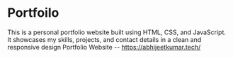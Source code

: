 # Portfoilo
This is a personal portfolio website built using HTML, CSS, and JavaScript. It showcases my skills, projects, and contact details in a clean and responsive design
Portfolio Website -- https://abhijeetkumar.tech/
